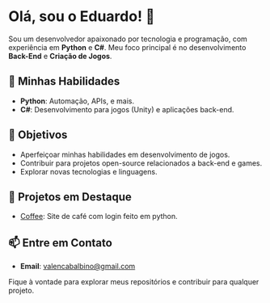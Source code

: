# Olá, sou o Eduardo! 👋

Sou um desenvolvedor apaixonado por tecnologia e programação, com experiência em **Python** e **C#**. Meu foco principal é no desenvolvimento **Back-End** e **Criação de Jogos**.

## 🚀 Minhas Habilidades

- **Python**: Automação, APIs, e mais.
- **C#**: Desenvolvimento para jogos (Unity) e aplicações back-end.

## 🎯 Objetivos

- Aperfeiçoar minhas habilidades em desenvolvimento de jogos.
- Contribuir para projetos open-source relacionados a back-end e games.
- Explorar novas tecnologias e linguagens.

## 🌟 Projetos em Destaque

- [Coffee](#): Site de café com login feito em python.

## 📫 Entre em Contato

- **Email**: [valencabalbino@gmail.com](valencabalbino@gmail.com)

Fique à vontade para explorar meus repositórios e contribuir para qualquer projeto.
